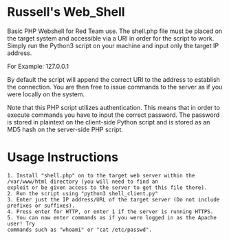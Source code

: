 # Russell's Web_Shell
Basic PHP Webshell for Red Team use. The shell.php file must be placed on the target system and accessible via a URI in order for the script to work. Simply run the Python3 script on your machine and input only the target IP address.

For Example:
  127.0.0.1
  
By default the script will append the correct URI to the address to establish the connection. You are then free to issue commands to the server as if you were locally on the system.

Note that this PHP script utilizes authentication. This means that in order to execute commands you have to input the correct password. The password is stored in plaintext on the client-side Python script and is stored as an MD5 hash on the server-side PHP script.

# Usage Instructions
    1. Install "shell.php" on to the target web server within the /var/www/html directory (you will need to find an
    exploit or be given access to the server to get this file there).
    2. Run the script using "python3 shell_client.py"
    3. Enter just the IP address/URL of the target server (Do not include prefixes or suffixes).
    4. Press enter for HTTP, or enter 1 if the server is running HTTPS.
    5. You can now enter commands as if you were logged in as the Apache user! Try
    commands such as "whoami" or "cat /etc/passwd".
